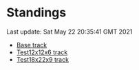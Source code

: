 # Standings

Last update: Sat May 22 20:35:41 GMT 2021

* [Base track](comps/Base/2021-05-22/standings.md)
* [Test12x12x6 track](comps/Test12x12x6/2021-05-22/standings.md)
* [Test18x22x9 track](comps/Test18x22x9/2021-05-22/standings.md)
